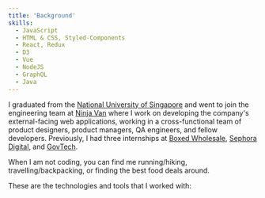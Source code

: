```yaml
---
title: 'Background'
skills: 
  - JavaScript
  - HTML & CSS, Styled-Components
  - React, Redux
  - D3
  - Vue
  - NodeJS
  - GraphQL
  - Java
---
```


I graduated from the [National University of Singapore](http://nus.edu.sg/) and went to join
the engineering team at [Ninja Van](https://www.ninjavan.co) where I work on developing the company's external-facing web applications, working in a cross-functional team of product designers, product managers, QA engineers, and fellow developers.
Previously, I had three internships at [Boxed Wholesale](https://www.boxed.com), [Sephora Digital](https://www.sephora.sg), and [GovTech](https://www.tech.gov.sg/).

When I am not coding, you can find me running/hiking, travelling/backpacking, or finding the best food deals around.

These are the technologies and tools that I worked with: 
